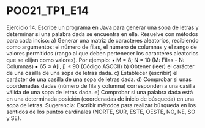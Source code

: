 # POO21_TP1_E14

Ejercicio 14. Escribe un programa en Java para generar una sopa de letras y determinar si una palabra dada se encuentra en ella. Resuelve con métodos para cada inciso:
        a) Generar una matriz de caracteres aleatorios, recibiendo como argumentos: el número de filas, el número de columnas y el rango de valores permitidos (rango al que deben pertenecer los caracteres aleatorios que se elijan como valores). Por ejemplo:
            ▪ M = 8; N = 10 (M: Filas - N: Columnas)
            ▪ 65 ≤ A[i, j] ≤ 90 (Código ASCCII)
        b) Obtener (leer) el carácter de una casilla de una sopa de letras dada.
        c) Establecer (escribir) el carácter de una casilla de una sopa de letras dada.
        d) Comprobar si unas coordenadas dadas (número de fila y columna) corresponden a una casilla válida de una sopa de letras dada.
        e) Comprobar si una palabra dada está en una determinada posición (coordenadas de inicio de búsqueda) en una sopa de letras. Sugerencia: Escribir métodos para realizar búsqueda en los sentidos de los puntos cardinales (NORTE, SUR, ESTE, OESTE, NO, NE, SO y SE).
